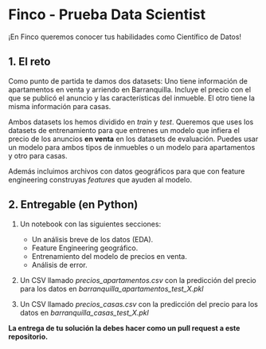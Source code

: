 # Finco - Prueba Data Scientist

¡En Finco queremos conocer tus habilidades como Científico de Datos! 

## 1. El reto

Como punto de partida te damos dos datasets: Uno tiene información de apartamentos en venta y arriendo en Barranquilla. Incluye el precio con el que se publicó el anuncio y las características del inmueble. El otro tiene la misma información para casas.

Ambos datasets los hemos dividido en *train* y *test*. Queremos que uses los datasets de entrenamiento para que entrenes un modelo que infiera el precio de los anuncios **en venta** en los datasets de evaluación. Puedes usar un modelo para ambos tipos de inmuebles o un modelo para apartamentos y otro para casas.

Además incluimos archivos con datos geográficos para que con feature engineering construyas *features* que ayuden al modelo.


## 2. Entregable (en Python)

1. Un notebook con las siguientes secciones:
   - Un análisis breve de los datos (EDA).
   - Feature Engineering geográfico.
   - Entrenamiento del modelo de precios en venta.
   - Análisis de error.


2. Un CSV llamado *precios_apartamentos.csv* con la predicción del precio para los datos en *barranquilla_apartamentos_test_X.pkl*


3. Un CSV llamado *precios_casas.csv* con la predicción del precio para los datos en *barranquilla_casas_test_X.pkl*

**La entrega de tu solución la debes hacer como un pull request a este repositorio.**